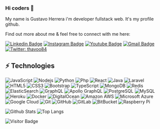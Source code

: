 ### Hi coders 👋

My name is Gustavo Herrera i'm developer fullstack web. It's my profile github.

Find out more about me & feel free to connect with me here:

[![Linkedin Badge](https://img.shields.io/badge/-thavoo-blue?style=flat-square&logo=Linkedin&logoColor=white&link=https://www.linkedin.com/in/thavoo/)](https://www.linkedin.com/in/thavoo/)
[![Instagram Badge](https://img.shields.io/badge/-thavoo84-purple?style=flat-square&logo=instagram&logoColor=white&link=https://instagram.com/thavoo84/)](https://instagram.com/thavoo84)
[![Youtube Badge](https://img.shields.io/badge/-thavoo-darkred?style=flat-square&logo=youtube&logoColor=white&link=https://www.youtube.com/c/GustavoHerrera1984)](https://www.youtube.com/c/GustavoHerrera1984)
[![Gmail Badge](https://img.shields.io/badge/-gustavoh.2312@gmail.com-c14438?style=flat-square&logo=Gmail&logoColor=white&link=mailto:gustavoh.2312@gmail.com)](mailto:gustavoh.2312@gmail.com)
[![Twitter: thavoo84](https://img.shields.io/twitter/follow/thavoo84?style=social)](https://twitter.com/thavoo84)


## ⚡ Technologies

![JavaScript](https://img.shields.io/badge/-JavaScript-black?style=flat-square&logo=javascript)
![Nodejs](https://img.shields.io/badge/-Nodejs-black?style=flat-square&logo=Node.js)
![Python](https://img.shields.io/badge/-Python-black?style=flat-square&logo=Python)
![Php](https://img.shields.io/badge/-Php-black?style=flat-square&logo=Php)
![React](https://img.shields.io/badge/-React-black?style=flat-square&logo=react)
![Java](https://img.shields.io/badge/-java-E34A86?style=flat-square&logo=java)
![Laravel](https://img.shields.io/badge/-laravel-C51A4A?style=flat-square&logo=laravel)
![HTML5](https://img.shields.io/badge/-HTML5-E34F26?style=flat-square&logo=html5&logoColor=white)
![CSS3](https://img.shields.io/badge/-CSS3-1572B6?style=flat-square&logo=css3)
![Bootstrap](https://img.shields.io/badge/-Bootstrap-563D7C?style=flat-square&logo=bootstrap)
![TypeScript](https://img.shields.io/badge/-TypeScript-007ACC?style=flat-square&logo=typescript)
![MongoDB](https://img.shields.io/badge/-MongoDB-black?style=flat-square&logo=mongodb)
![Redis](https://img.shields.io/badge/-Redis-black?style=flat-square&logo=Redis)
![ElasticSearch](https://img.shields.io/badge/-ElasticSearch-005571?style=flat-square&logo=elasticsearch)
![GraphQL](https://img.shields.io/badge/-GraphQL-E10098?style=flat-square&logo=graphql)
![Apollo GraphQL](https://img.shields.io/badge/-Apollo%20GraphQL-311C87?style=flat-square&logo=apollo-graphql)
![PostgreSQL](https://img.shields.io/badge/-PostgreSQL-336791?style=flat-square&logo=postgresql)
![MySQL](https://img.shields.io/badge/-MySQL-black?style=flat-square&logo=mysql)
![Heroku](https://img.shields.io/badge/-Heroku-430098?style=flat-square&logo=heroku)
![Docker](https://img.shields.io/badge/-Docker-black?style=flat-square&logo=docker)
![DigitalOcean](https://img.shields.io/badge/-Digital%20Ocean-darkblue?style=flat-square&logo=digitalocean)
![Amazon AWS](https://img.shields.io/badge/Amazon%20AWS-232F3E?style=flat-square&logo=amazon-aws)
![Microsoft Azure](https://img.shields.io/badge/Microsoft%20Azure-232F7E?style=flat-square&logo=microsoft-azure)
![Google Cloud](https://img.shields.io/badge/Google%20Cloud-black?style=flat-square&logo=google-cloud)
![Git](https://img.shields.io/badge/-Git-black?style=flat-square&logo=git)
![GitHub](https://img.shields.io/badge/-GitHub-181717?style=flat-square&logo=github)
![GitLab](https://img.shields.io/badge/-GitLab-FCA121?style=flat-square&logo=gitlab)
![BitBucket](https://img.shields.io/badge/-BitBucket-darkblue?style=flat-square&logo=bitbucket)
![Raspberry Pi](https://img.shields.io/badge/-Raspberry%20Pi-C51A4A?style=flat-square&logo=Raspberry-Pi)

![Github Stats](https://github-readme-stats.vercel.app/api?username=thavoo&count_private=true&show_icons=true&include_all_commits=true&title_color=fff&icon_color=79ff97&text_color=9f9f9f&bg_color=151515)
![Top Langs](https://github-readme-stats.vercel.app/api/top-langs/?username=thavoo&hide=TeX&layout=compact&title_color=fff&icon_color=79ff97&text_color=9f9f9f&bg_color=151515)

![Visitor Badge](https://visitor-badge.laobi.icu/badge?page_id=thavoo.thavoo)